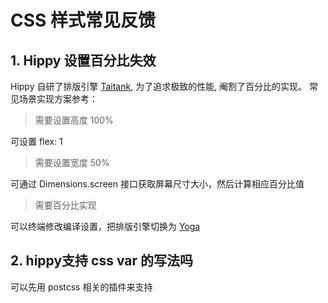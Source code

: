 # CSS 样式常见反馈

## 1. Hippy 设置百分比失效

Hippy 自研了排版引擎 [Taitank](https://github.com/Tencent/taitank), 为了追求极致的性能, 阉割了百分比的实现。
常见场景实现方案参考：

> 需要设置高度 100%

可设置 flex: 1

> 需要设置宽度 50%

可通过 Dimensions.screen 接口获取屏幕尺寸大小，然后计算相应百分比值

> 需要百分比实现

可以终端修改编译设置，把排版引擎切换为 [Yoga](https://doc.openhippy.com/#/feature/feature3.0/layout)

## 2. hippy支持 css var 的写法吗

可以先用 postcss 相关的插件来支持
